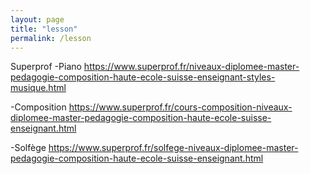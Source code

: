 ```yaml
---
layout: page
title: "lesson"
permalink: /lesson
---
```

<style>
  .video-container {
    position: relative;
    padding-bottom: 56.25%; /* 16:9 aspect ratio for video */
    height: 0;
    overflow: hidden;
  }

  .video-container iframe {
    position: absolute;
    top: 0;
    left: 0;
    width: 100%;
    height: 100%;
  }
</style>

Superprof
-Piano
  https://www.superprof.fr/niveaux-diplomee-master-pedagogie-composition-haute-ecole-suisse-enseignant-styles-musique.html
  
-Composition
  https://www.superprof.fr/cours-composition-niveaux-diplomee-master-pedagogie-composition-haute-ecole-suisse-enseignant.html
  
-Solfège
  https://www.superprof.fr/solfege-niveaux-diplomee-master-pedagogie-composition-haute-ecole-suisse-enseignant.html
